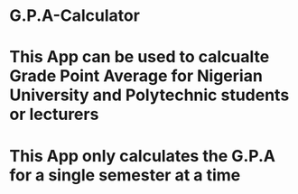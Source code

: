 # G.P.A-Calculator
# This App can be used to calcualte Grade Point Average for Nigerian University and Polytechnic students or lecturers
# This App only calculates the G.P.A for a single semester at a time
